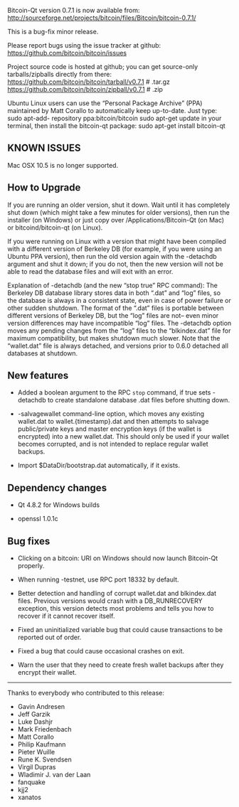 Bitcoin-Qt version 0.7.1 is now available from:
<http://sourceforge.net/projects/bitcoin/files/Bitcoin/bitcoin-0.7.1/>

This is a bug-fix minor release.

Please report bugs using the issue tracker at github:
<https://github.com/bitcoin/bitcoin/issues>

Project source code is hosted at github; you can get source-only
tarballs/zipballs directly from there:
<https://github.com/bitcoin/bitcoin/tarball/v0.7.1> # .tar.gz
<https://github.com/bitcoin/bitcoin/zipball/v0.7.1> # .zip

Ubuntu Linux users can use the “Personal Package Archive” (PPA) maintained by
Matt Corallo to automatically keep up-to-date. Just type: sudo apt-add-
repository ppa:bitcoin/bitcoin sudo apt-get update in your terminal, then
install the bitcoin-qt package: sudo apt-get install bitcoin-qt

## KNOWN ISSUES

Mac OSX 10.5 is no longer supported.

## How to Upgrade

If you are running an older version, shut it down. Wait until it has
completely shut down (which might take a few minutes for older versions), then
run the installer (on Windows) or just copy over /Applications/Bitcoin-Qt (on
Mac) or bitcoind/bitcoin-qt (on Linux).

If you were running on Linux with a version that might have been compiled with
a different version of Berkeley DB (for example, if you were using an Ubuntu
PPA version), then run the old version again with the -detachdb argument and
shut it down; if you do not, then the new version will not be able to read the
database files and will exit with an error.

Explanation of -detachdb (and the new “stop true” RPC command): The Berkeley
DB database library stores data in both “.dat” and “log” files, so the
database is always in a consistent state, even in case of power failure or
other sudden shutdown. The format of the “.dat” files is portable between
different versions of Berkeley DB, but the “log” files are not– even minor
version differences may have incompatible “log” files. The -detachdb option
moves any pending changes from the “log” files to the “blkindex.dat” file for
maximum compatibility, but makes shutdown much slower. Note that the
“wallet.dat” file is always detached, and versions prior to 0.6.0 detached all
databases at shutdown.

## New features

  * Added a boolean argument to the RPC `stop` command, if true sets -detachdb to create standalone database .dat files before shutting down.

  * -salvagewallet command-line option, which moves any existing wallet.dat to wallet.{timestamp}.dat and then attempts to salvage public/private keys and master encryption keys (if the wallet is encrypted) into a new wallet.dat. This should only be used if your wallet becomes corrupted, and is not intended to replace regular wallet backups.

  * Import $DataDir/bootstrap.dat automatically, if it exists.

## Dependency changes

  * Qt 4.8.2 for Windows builds

  * openssl 1.0.1c

## Bug fixes

  * Clicking on a bitcoin: URI on Windows should now launch Bitcoin-Qt properly.

  * When running -testnet, use RPC port 18332 by default.

  * Better detection and handling of corrupt wallet.dat and blkindex.dat files. Previous versions would crash with a DB_RUNRECOVERY exception, this version detects most problems and tells you how to recover if it cannot recover itself.

  * Fixed an uninitialized variable bug that could cause transactions to be reported out of order.

  * Fixed a bug that could cause occasional crashes on exit.

  * Warn the user that they need to create fresh wallet backups after they encrypt their wallet.

* * *

Thanks to everybody who contributed to this release:

  * Gavin Andresen
  * Jeff Garzik
  * Luke Dashjr
  * Mark Friedenbach
  * Matt Corallo
  * Philip Kaufmann
  * Pieter Wuille
  * Rune K. Svendsen
  * Virgil Dupras
  * Wladimir J. van der Laan
  * fanquake
  * kjj2
  * xanatos


